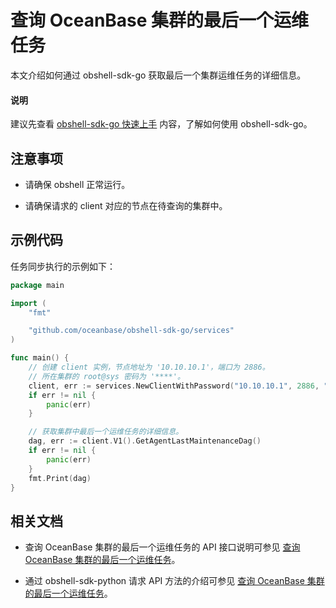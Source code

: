 # 查询 OceanBase 集群的最后一个运维任务

本文介绍如何通过 obshell-sdk-go 获取最后一个集群运维任务的详细信息。

<main id="notice" type='explain'>
  <h4>说明</h4>
  <p>建议先查看 <a href='../100.quickstart-of-go.md'>obshell-sdk-go 快速上手</a> 内容，了解如何使用 obshell-sdk-go。</p>
</main>

## 注意事项

* 请确保 obshell 正常运行。

* 请确保请求的 client 对应的节点在待查询的集群中。

## 示例代码

任务同步执行的示例如下：

```go
package main

import (
    "fmt"

    "github.com/oceanbase/obshell-sdk-go/services"
)

func main() {
    // 创建 client 实例，节点地址为 '10.10.10.1'，端口为 2886。
    // 所在集群的 root@sys 密码为 '****'。
    client, err := services.NewClientWithPassword("10.10.10.1", 2886, "***")
    if err != nil {
        panic(err)
    }

    // 获取集群中最后一个运维任务的详细信息。
    dag, err := client.V1().GetAgentLastMaintenanceDag()
    if err != nil {
        panic(err)
    }
    fmt.Print(dag)
}
```

## 相关文档

* 查询 OceanBase 集群的最后一个运维任务的 API 接口说明可参见 [查询 OceanBase 集群的最后一个运维任务](../../../400.obshell-api-reference/1000.task-management/2600.get-oceanbase-last-o-m-task.md)。

* 通过 obshell-sdk-python 请求 API 方法的介绍可参见 [查询 OceanBase 集群的最后一个运维任务](../../100.python/1000.task-management/2600.get-oceanbase-last-o-m-task-of-python.md)。
